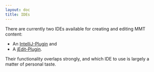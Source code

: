 ```yaml
---
layout: doc
title: IDEs
---
```


There are currently two IDEs available for creating and editing MMT content:
* An [IntelliJ-Plugin](intellij.html) and
* A [jEdit-Plugin](jedit.html).

Their functionality overlaps strongly, and which IDE to use is largely a matter of personal taste.
